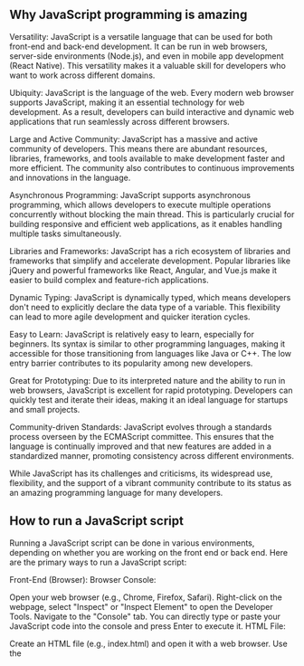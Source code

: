 ## Why JavaScript programming is amazing

Versatility:
JavaScript is a versatile language that can be used for both front-end and back-end development. It can be run in web browsers, server-side environments (Node.js), and even in mobile app development (React Native). This versatility makes it a valuable skill for developers who want to work across different domains.

Ubiquity:
JavaScript is the language of the web. Every modern web browser supports JavaScript, making it an essential technology for web development. As a result, developers can build interactive and dynamic web applications that run seamlessly across different browsers.

Large and Active Community:
JavaScript has a massive and active community of developers. This means there are abundant resources, libraries, frameworks, and tools available to make development faster and more efficient. The community also contributes to continuous improvements and innovations in the language.

Asynchronous Programming:
JavaScript supports asynchronous programming, which allows developers to execute multiple operations concurrently without blocking the main thread. This is particularly crucial for building responsive and efficient web applications, as it enables handling multiple tasks simultaneously.

Libraries and Frameworks:
JavaScript has a rich ecosystem of libraries and frameworks that simplify and accelerate development. Popular libraries like jQuery and powerful frameworks like React, Angular, and Vue.js make it easier to build complex and feature-rich applications.

Dynamic Typing:
JavaScript is dynamically typed, which means developers don't need to explicitly declare the data type of a variable. This flexibility can lead to more agile development and quicker iteration cycles.

Easy to Learn:
JavaScript is relatively easy to learn, especially for beginners. Its syntax is similar to other programming languages, making it accessible for those transitioning from languages like Java or C++. The low entry barrier contributes to its popularity among new developers.

Great for Prototyping:
Due to its interpreted nature and the ability to run in web browsers, JavaScript is excellent for rapid prototyping. Developers can quickly test and iterate their ideas, making it an ideal language for startups and small projects.

Community-driven Standards:
JavaScript evolves through a standards process overseen by the ECMAScript committee. This ensures that the language is continually improved and that new features are added in a standardized manner, promoting consistency across different environments.

While JavaScript has its challenges and criticisms, its widespread use, flexibility, and the support of a vibrant community contribute to its status as an amazing programming language for many developers.

## How to run a JavaScript script

Running a JavaScript script can be done in various environments, depending on whether you are working on the front end or back end. Here are the primary ways to run a JavaScript script:

Front-End (Browser):
Browser Console:

Open your web browser (e.g., Chrome, Firefox, Safari).
Right-click on the webpage, select "Inspect" or "Inspect Element" to open the Developer Tools.
Navigate to the "Console" tab.
You can directly type or paste your JavaScript code into the console and press Enter to execute it.
HTML File:

Create an HTML file (e.g., index.html) and open it with a web browser.
Use the <script> tag to include your JavaScript code. For example:

```html

<!DOCTYPE html>
<html lang="en">
<head>
    <meta charset="UTF-8">
    <meta name="viewport" content="width=device-width, initial-scale=1.0">
    <title>My JavaScript Page</title>
</head>
<body>
    <script>
        // Your JavaScript code here
    </script>
</body>
</html>
```

Save the file and open it in a browser.

Back-End (Node.js):
Node.js:

Install Node.js on your computer if you haven't already (<https://nodejs.org/>).
Create a JavaScript file (e.g., script.js) containing your code.
Open a terminal or command prompt.
Navigate to the directory containing your script using the cd command.
Run the script with the command:

```bash
node script.js
```

Replace script.js with the name of your JavaScript file.

These methods cover the basics of running JavaScript, but the specific steps may vary depending on your development environment and tools. Whether you're working on the front end or back end, understanding the context in which your JavaScript code will run is crucial for successful execution.

## How to create variables and constants

In JavaScript, you can create variables and constants using the var, let, and const keywords. The choice of which keyword to use depends on the desired scope and mutability of the variable. Here's how you can create variables and constants:

## What are differences between var, const and let

Variables:
Using var (Avoid using var in modern JavaScript when possible):

var was traditionally used to declare variables. However, it has some issues, and it's better to use let or const in modern JavaScript.

```js

var myVariable = 'This is a variable';
```

Using let:
let allows you to declare variables with block scope. Block scope means the variable is only accessible within the block of code where it is defined.

```js

let myVariable = 'This is a variable';
```

Using let without initialization:

You can declare a variable using let without initializing it with a value.

```js

let myVariable;
myVariable = 'This is a variable';
```

Constants:
Using const:

const is used to declare constants. Once a value is assigned to a constant, it cannot be reassigned.

```js
const myConstant = 'This is a constant';
```

You must initialize a const variable when you declare it.
javascript

```js
const pi = 3.14;
```

Attempting to reassign a value to a constant will result in an error:

```js
const pi = 3.14;
pi = 3.14159; // This will throw an error
```

Remember that using const does not make the variable itself immutable; it means the variable cannot be reassigned to a new value. If the constant is an object or an array, the properties or elements of the object or array can still be modified.

In modern JavaScript, it is generally recommended to use const by default and only use let when you know the variable's value will change. This helps create more robust and maintainable code.

## What are all the data types available in JavaScript

JavaScript has several built-in data types that are used to represent different kinds of values. Here are the main data types in JavaScript:

# Primitive Data Types

1. String: Represents a sequence of characters (text).

```js
let myString = "Hello, World!";
```

2. Number: Represents numeric values, both integers and floating-point numbers.

```js

let myNumber = 42;
let myFloat = 3.14;
```

3. Boolean: Represents either true or false.

```js
let isTrue = true;
let isFalse = false;
```

4. Undefined: Represents a variable that has been declared but not assigned a value.

```js
let myUndefined;
```

5. Null: Represents the intentional absence of any object value.

```js
let myNull = null;
```

6. Symbol (ES6 and later): Represents a unique identifier. Symbols are often used as property keys in objects.

```js
let mySymbol = Symbol('unique');
```

# Object Data Type

1. Object: Represents a collection of key-value pairs. Objects are used for more complex data structures.

```js
let myObject = {
  key1: 'value1',
  key2: 'value2'
};
```

# Special Data Type

1. Function: Functions in JavaScript are first-class citizens, meaning they can be assigned to variables, passed as arguments, and returned from other functions.

```js
1. fnction myFunction() {
  // function body
}

let anotherFunction = function() {
  // function body
};

```

# Composite Data Types (Structural)

.1. Array: Represents an ordered list of values. Arrays are a special type of object in JavaScript.

```js
let myArray = [1, 2, 3, 4, 5];
```

.2. Map (ES6 and later): Represents a collection of key-value pairs with additional methods for manipulating data.

```js
let myMap = new Map();
myMap.set('key', 'value');
```

.3. Set (ES6 and later): Represents a collection of unique values.

```js
let mySet = new Set([1, 2, 3, 4, 5]);
```

How to use the if, if ... else statements

User
How to use the if, if ... else statements
ChatGPT
In JavaScript, the if statement is used to conditionally execute a block of code. The if statement can be extended with an optional else statement to specify an alternative block of code to be executed if the condition evaluates to false. Here's how you can use if and if...else statements:

1. if Statement:
```js
let condition = true;

if (condition) {
  // Code to be executed if the condition is true
  console.log("The condition is true");
}
```

In this example, if the condition is true, the code inside the curly braces will be executed.

.2. if...else Statement:
```js
let condition = false;

if (condition) {
  // Code to be executed if the condition is true
  console.log("The condition is true");
} else {
  // Code to be executed if the condition is false
  console.log("The condition is false");
}
```

In this example, if the condition is true, the first block of code will be executed; otherwise, the code inside the else block will be executed.

3. if...else if...else Statement:
You can also chain multiple conditions using else if to check for multiple cases.

```js
let number = 42;

if (number < 0) {
  console.log("The number is negative");
} else if (number === 0) {
  console.log("The number is zero");
} else {
  console.log("The number is positive");
}
```

In this example, the conditions are checked in order. If the first condition is true, its block of code is executed. If not, the next else if condition is checked, and so on. If none of the conditions is true, the code inside the else block is executed.

4. Nested if Statements:
You can also nest if statements inside each other to create more complex conditional logic:

```js
let x = 10;
let y = 5;

if (x > 0) {
  if (y > 0) {
    console.log("Both x and y are positive");
  } else {
    console.log("Only x is positive");
  }
} else {
  console.log("Both x and y are non-positive");
}
```

Here, the inner if statement is nested inside the outer if statement.

Remember to use proper indentation to maintain code readability, especially when dealing with nested statements.


How to use comments
In JavaScript, you can use comments to add explanatory notes or annotations within your code. Comments are ignored by the JavaScript interpreter and serve the purpose of providing information to developers. There are two types of comments in JavaScript: single-line comments and multi-line comments.

1. Single-line comments:
Single-line comments start with // and extend to the end of the line. They are useful for adding brief comments on a single line.

// This is a single-line comment

let variable = 42; // You can also append a comment at the end of a line of code
2. Multi-line comments:
Multi-line comments start with /* and end with */. They are used for longer comments that span multiple lines.

/*
  This is a multi-line comment.
  It can span several lines.
  Useful for providing detailed explanations.
*/

let a = 10;
let b = 20;
Usage Tips:
Documenting Functions:

```js
/**
 * This function adds two numbers.
 * @param {number} a - The first number.
 * @param {number} b - The second number.
 * @returns {number} - The sum of a and b.
 */
function add(a, b) {
  return a + b;
}
```

Commenting Out Code:

// You can comment out code to temporarily disable it
// let x = 10;

Explaining Code Logic:

let total = 0; // Initialize the total to zero

// Loop through an array and add each element to the total
for (let i = 0; i < arr.length; i++) {
  total += arr[i];
}
Debugging:

// console.log("Debugging message: ", someVariable);
Comments are essential for making your code more understandable and maintainable. They help both you and others who read your code to comprehend the purpose and logic behind different sections. However, it's generally a good practice to write code that is self-explanatory, and comments should be used sparingly when necessary. Over-commenting or writing redundant comments can clutter your code and make it harder to read.

How to affect values to variables
Assigning values to variables in JavaScript is a fundamental operation. You can do this using the assignment operator (=). Here's how you can assign values to variables:

1. Basic Assignment:
```js
let x; // Declare a variable
x = 10; // Assign a value to the variable

let y = 20; // Declare and assign a value in a single line
```

In the examples above:

x is declared with let, and then a value (10) is assigned to it.
y is both declared and assigned a value (20) in a single line.
2. Reassigning Values:
```js
let age = 25; // Initial assignment
age = 26; // Reassignment
```
You can change the value of a variable by reassigning it using the assignment operator.

3. Multiple Assignments:
```js
let a, b, c;
a = b = c = 5; // Assign the same value (5) to multiple variables
```

In this example, the value 5 is assigned to variables a, b, and c in a single line.

4. Assigning Values from User Input:
```js
let userName = prompt("Enter your name:"); // Assign a value from user input
console.log("Hello, " + userName + "!");
```

The prompt function is used to get input from the user, and its result is assigned to the variable userName.

5. Destructuring Assignment (ES6 and later):
```js
let [first, second] = [1, 2]; // Destructuring assignment
console.log(first); // Output: 1
console.log(second); // Output: 2
```

Here, the values from the array on the right-hand side are assigned to the variables on the left-hand side.

6. Object Property Assignment (ES6 and later):

```js
let { name, age } = { name: "John", age: 30 }; // Object property assignment
console.log(name); // Output: John
console.log(age); // Output: 30
```

In this example, the values of object properties are assigned to variables with matching names.

7. Default Values (ES6 and later):

```js
let defaultValue = someVariable || "Default Value"; // Assign a default value if someVariable is falsy
```

This assigns a default value to defaultValue if someVariable is falsy (e.g., undefined, null, false).

These are some common ways to assign values to variables in JavaScript. The method you choose depends on the context and the specific requirements of your code.


## How to use while and for loops

In JavaScript, both while and for loops are used to repeatedly execute a block of code. Here's how you can use them:

While Loop:
The while loop continues to execute a block of code as long as a specified condition is true.

javascript
Copy code
let i = 0;

while (i < 5) {
  console.log(`While Loop: ${i}`);
  i++;
}
In this example, the loop will continue as long as i is less than 5. The block of code inside the loop will be executed repeatedly, incrementing i by 1 each time.

For Loop:
The for loop is often used when you know in advance how many times the loop should run.

javascript
Copy code
for (let j = 0; j < 5; j++) {
  console.log(`For Loop: ${j}`);
}
In this example, the loop is set up to run as long as j is less than 5. The loop has three parts: initialization (let j = 0), condition (j < 5), and iteration (j++). The code inside the loop is executed repeatedly, incrementing j by 1 each time.

Looping Through an Array:
Loops are commonly used to iterate over the elements of an array:

javascript
Copy code
const colors = ['red', 'green', 'blue'];

for (let k = 0; k < colors.length; k++) {
  console.log(`Color: ${colors[k]}`);
}
In this example, the loop iterates through each element of the colors array, and the current color is logged to the console.

## How to use break and continue statements


In JavaScript, the break and continue statements are control flow statements that are used within loops (like for and while) to alter the normal execution flow.

break Statement:
The break statement is used to terminate the execution of a loop prematurely. When encountered inside a loop, it immediately exits the loop, and the program continues with the next statement after the loop.

Example:

```js

for (let i = 0; i < 5; i++) {
  if (i === 3) {
    break; // Exit the loop when i is 3
  }
  console.log(i);
}
```

This loop will print 0, 1, and 2 to the console and then exit the loop when i becomes 3.

continue Statement:
The continue statement is used to skip the rest of the code inside a loop for the current iteration and move to the next iteration.

Example:

```js
for (let i = 0; i < 5; i++) {
  if (i === 2) {
    continue; // Skip the rest of the loop for i=2
  }
  console.log(i);
}
```

This loop will print 0, 1, 3, and 4 to the console. It skips the iteration when i is 2 because of the continue statement.

## What is a function and how do you use functions


In programming, a function is a reusable block of code that performs a specific task or set of tasks. Functions are used to organize and modularize code, making it more readable, maintainable, and reusable. In JavaScript, functions can be defined using the function keyword.

Here's a basic example of a function:

```js

// Function definition
function greet(name) {
  console.log(`Hello, ${name}!`);
}

// Function call
greet('John');
```

In this example:

The greet function is defined with the function keyword, followed by the function name (greet), a set of parameters (name), and the function body enclosed in curly braces.
The function takes one parameter (name) and logs a greeting message to the console.
The function is then called with the argument 'John', and it prints "Hello, John!" to the console.
Function Declaration vs. Function Expression:
There are two common ways to define functions in JavaScript: function declarations and function expressions.

# Function Declaration:

```js
function add(a, b) {
  return a + b;
}
```

In a function declaration, the function name is followed by the parameters and the function body. Function declarations are hoisted in JavaScript, meaning they can be called before they are defined in the code.

# Function Expression:

```js

const multiply = function(a, b) {
  return a * b;
};
```

In a function expression, the function is assigned to a variable. Function expressions are not hoisted, so they must be defined before they are called.

# Arrow Functions (ES6 and later):

Arrow functions provide a more concise syntax for defining functions:

```js 

const divide = (a, b) => a / b;
Arrow functions are especially useful for short, one-line functions.
```

# Using Functions:

To use a function, you simply call it by its name and provide the required arguments:

```js
greet('Alice'); // Calls the greet function with 'Alice' as the argument
const result = add(5, 3); // Calls the add function with 5 and 3 as arguments
console.log(result); // Prints the result of the add function to the console
```

Functions can also have a return statement to send a value back to the caller:

```js
function square(x) {
  return x * x;
}

const squaredValue = square(4);
console.log(squaredValue); // Prints 16 to the console
```

This is a fundamental concept in programming, and functions play a crucial role in structuring and organizing code. They help in promoting code reuse, readability, and maintainability.

## What does a function that does not use any return statement return


In JavaScript, if a function does not explicitly use the return statement, it implicitly returns undefined. This is because, in JavaScript, every function call returns a value, and if there's no explicit return statement, the function returns undefined by default.

## Scope of variables

The scope of a variable in JavaScript refers to the region of code where the variable can be accessed or modified. There are two main types of scope in JavaScript: global scope and local scope.

1. Global Scope:
A variable declared outside of any function or block has a global scope. It can be accessed and modified from anywhere in the code, including within functions.

```js
let globalVariable = 'I am global'; // Global variable

function exampleFunction() {
  console.log(globalVariable); // Accessing global variable within a function
}

exampleFunction(); // Outputs: I am global
console.log(globalVariable); // Outputs: I am global
```

2. Local Scope:
Variables declared within a function or block have local scope. They are only accessible within that specific function or block.

Function Scope:
```js
function exampleFunction() {
  let localVariable = 'I am local'; // Local variable
  console.log(localVariable); // Accessing local variable within the function
}

exampleFunction(); // Outputs: I am local

// Attempting to access localVariable outside the function would result in an error
// console.log(localVariable); // ReferenceError: localVariable is not defined
```
Block Scope (Introduced in ES6):
With the introduction of ES6, the let and const keywords allow for block-scoped variables.

```js
if (true) {
  let blockVariable = 'I am block-scoped'; // Block-scoped variable
  console.log(blockVariable); // Accessing block-scoped variable within the block
}

// Attempting to access blockVariable outside the block would result in an error
// console.log(blockVariable); // ReferenceError: blockVariable is not defined
```
Function Parameters:
Function parameters also have a local scope within the function. They act like local variables.

```js
function exampleFunction(parameter) {
  console.log(parameter); // Accessing function parameter within the function
}

exampleFunction('I am a parameter'); // Outputs: I am a parameter

// Attempting to access the parameter outside the function would result in an error
// console.log(parameter); // ReferenceError: parameter is not defined
```

Understanding variable scope is crucial for writing clean and maintainable code. It helps avoid unintended variable clashes and makes it easier to reason about the behavior of your code.

## What are the arithmetic operators and how to use them

Arithmetic operators in JavaScript are symbols used to perform mathematical operations on numeric values. Here are the basic arithmetic operators and how to use them:

Addition (+):

```js
const result = 5 + 3; // result is 8
Subtraction (-):
```

```js
const result = 7 - 4; // result is 3
Multiplication (*):
```

```js
const result = 2 * 6; // result is 12
Division (/):
```

```js
const result = 10 / 2; // result is 5
Remainder/Modulus (%):
```

```js
const remainder = 15 % 4; // remainder is 3
Exponentiation (**): (Introduced in ES6)
```

```js
const result = 2 ** 3; // result is 8
```

This operator raises the left operand to the power of the right operand.

## How to manipulate dictionary

In JavaScript, what you refer to as a "dictionary" is typically implemented using an object. Objects in JavaScript can be used to store key-value pairs, where the keys are strings or symbols, and the values can be of any data type. Here's how you can manipulate objects (similar to dictionaries) in JavaScript:

# Creating an Object:

```js

// Creating an empty object
const myObject = {};
```

```js
// Creating an object with properties
const person = {
  name: 'John',
  age: 25,
  city: 'New York'
};
```

# Accessing Values:

```js

console.log(person.name); // Outputs: John
console.log(person['age']); // Outputs: 25
```

# Modifying Values:

```js
person.age = 26;
person['city'] = 'San Francisco';
console.log(person);
// Outputs: { name: 'John', age: 26, city: 'San Francisco' }
```

# Adding New Properties:

```js
person.job = 'Software Developer';
person['salary'] = 60000;

console.log(person);
// Outputs: { name: 'John', age: 26, city: 'San Francisco', job: 'Software Developer', salary: 60000 }
```

# Deleting Properties:

```js
delete person.age;
delete person['city'];

console.log(person);
// Outputs: { name: 'John', job: 'Software Developer', salary: 60000 }
```

Checking if a Property Exists:

```js
console.log('name' in person); // Outputs: true
console.log('gender' in person); // Outputs: false
```

# Object Methods:

Objects can also have functions as properties, known as methods:

```js
const car = {
  brand: 'Toyota',
  model: 'Camry',
  start: function() {
    console.log('Engine started');
  },
  stop() {
    console.log('Engine stopped');
  }
};

car.start(); // Outputs: Engine started
car.stop(); // Outputs: Engine stopped
```

These are some basic operations you can perform on objects in JavaScript. Objects provide a flexible and powerful way to store and manipulate data, making them a fundamental part of JavaScript programming.

## How to import a file

In JavaScript, the ability to import files depends on the environment in which your code is running. There are different mechanisms for importing files in the browser (using <script> tags or modern module syntax) and in Node.js.

Browser Environment:
1. Using <script> tags:

```html

<!-- Include this in your HTML file -->
<script src="path/to/your/script.js"></script>
In this case, the content of script.js will be included and executed in the context of your HTML file.
```

2. Using modern module syntax:

```html

<!-- Include this in your HTML file -->
<script type="module" src="path/to/your/script.js"></script>
```

In your JavaScript file (script.js), you can use import and export statements to work with modules:

```js
// script.js
import { myFunction } from './myModule.js';
myFunction();
Node.js Environment:
```

In Node.js, you can use the require function to import modules. Make sure your modules use module.exports to expose functionality.

```js
// myModule.js
const myFunction = () => {
  console.log('Hello from myFunction!');
};

module.exports = {
  myFunction
};
```

```js
// main.js
const { myFunction } = require('./myModule');

myFunction();
```

Modern JavaScript (ES6+) in Node.js:
If you are using a version of Node.js that supports ECMAScript modules (ESM), you can use the import and export syntax similar to the browser environment:

```js
// myModule.mjs
const myFunction = () => {
  console.log('Hello from myFunction!');
};

export { myFunction };
```
```
js
// main.mjs
import { myFunction } from './myModule.mjs';

myFunction();
```
Remember, the specific approach depends on the environment and the version of JavaScript/Node.js you are using. If you're working on the frontend in a modern browser environment, you can leverage ECMAScript modules. In Node.js, use CommonJS modules (require and module.exports) or ESM if supported.
